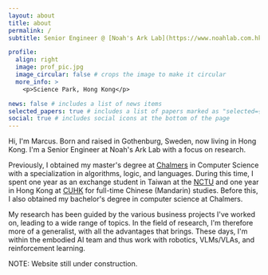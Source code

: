 ```yaml
---
layout: about
title: about
permalink: /
subtitle: Senior Engineer @ [Noah's Ark Lab](https://www.noahlab.com.hk/#/home), Huawei

profile:
  align: right
  image: prof_pic.jpg
  image_circular: false # crops the image to make it circular
  more_info: >
    <p>Science Park, Hong Kong</p>

news: false # includes a list of news items
selected_papers: true # includes a list of papers marked as "selected={true}"
social: true # includes social icons at the bottom of the page
---
```


Hi, I'm Marcus. Born and raised in Gothenburg, Sweden, now living in Hong Kong. I'm a Senior Engineer at Noah's Ark Lab with a focus on research.

Previously, I obtained my master's degree at [Chalmers](https://en.wikipedia.org/wiki/Chalmers_University_of_Technology) in Computer Science with a specialization in algorithms, logic, and languages. During this time, I spent one year as an exchange student in Taiwan at the [NCTU](https://en.wikipedia.org/wiki/National_Chiao_Tung_University) and one year in Hong Kong at [CUHK](https://en.wikipedia.org/wiki/Chinese_University_of_Hong_Kong) for full-time Chinese (Mandarin) studies. Before this, I also obtained my bachelor's degree in computer science at Chalmers.

My research has been guided by the various business projects I've worked on, leading to a wide range of topics. In the field of research, I'm therefore more of a generalist, with all the advantages that brings. These days, I'm within the embodied AI team and thus work with robotics, VLMs/VLAs, and reinforcement learning.

NOTE: Website still under construction.
